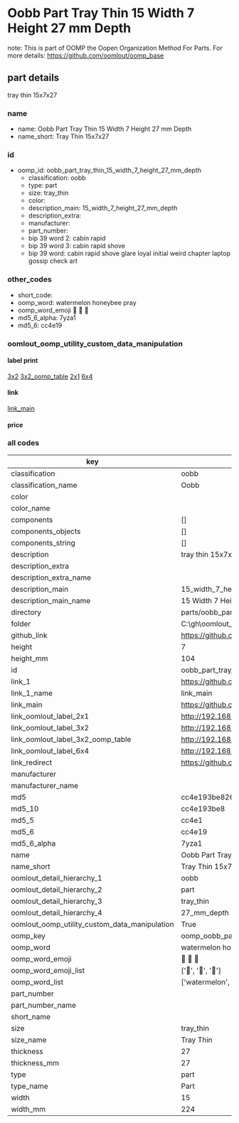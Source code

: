 # Oobb Part Tray Thin 15 Width 7 Height 27 mm Depth  

note: This is part of OOMP the Oopen Organization Method For Parts. For more details: https://github.com/oomlout/oomp_base

##  part details
  



tray thin 15x7x27



### name
* name: Oobb Part Tray Thin 15 Width 7 Height 27 mm Depth
* name_short: Tray Thin 15x7x27 
### id
* oomp_id: oobb_part_tray_thin_15_width_7_height_27_mm_depth
  * classification: oobb
  * type: part
  * size: tray_thin
  * color: 
  * description_main: 15_width_7_height_27_mm_depth
  * description_extra: 
  * manufacturer: 
  * part_number: 
  * bip 39 word 2: cabin rapid
  * bip 39 word 3: cabin rapid shove
  * bip 39 word: cabin rapid shove glare loyal initial weird chapter laptop gossip check art

### other_codes
* short_code: 
* oomp_word: watermelon honeybee pray
* oomp_word_emoji :watermelon: :honeybee: :pray:
* md5_6_alpha: 7yza1
* md5_6: cc4e19






### oomlout_oomp_utility_custom_data_manipulation
#### label print
[3x2](http://192.168.1.245:1112/?label=oomp%207yza1)
[3x2_oomp_table](http://192.168.1.108:1112/?label=oomp%207yza1)
[2x1](http://192.168.1.242:1112/?label=oomp%207yza1)
[6x4](http://192.168.1.55:1112/?label=oomp%207yza1)    

#### link

[link_main](https://github.com/oomlout/oomlout_oobb_version_4_generated_parts/tree/main/navigation_oomp/oobb/part/tray_thin/15_width_7_height_27_mm_depth/part)                              

#### price







### all codes 
| key | value |  
| --- | --- |  
| classification | oobb |  
| classification_name | Oobb |  
| color |  |  
| color_name |  |  
| components | [] |  
| components_objects | [] |  
| components_string | [] |  
| description | tray thin 15x7x27 |  
| description_extra |  |  
| description_extra_name |  |  
| description_main | 15_width_7_height_27_mm_depth |  
| description_main_name | 15 Width 7 Height 27 mm Depth |  
| directory | parts/oobb_part_tray_thin_15_width_7_height_27_mm_depth |  
| folder | C:\gh\oomlout_oobb_version_4_generated_parts\parts\oobb_part_tray_thin_15_width_7_height_27_mm_depth |  
| github_link | https://github.com/oomlout/oomlout_oomp_part_src/tree/main/parts/oobb_part_tray_thin_15_width_7_height_27_mm_depth |  
| height | 7 |  
| height_mm | 104 |  
| id | oobb_part_tray_thin_15_width_7_height_27_mm_depth |  
| link_1 | https://github.com/oomlout/oomlout_oobb_version_4_generated_parts/tree/main/navigation_oomp/oobb/part/tray_thin/15_width_7_height_27_mm_depth/part |  
| link_1_name | link_main |  
| link_main | https://github.com/oomlout/oomlout_oobb_version_4_generated_parts/tree/main/navigation_oomp/oobb/part/tray_thin/15_width_7_height_27_mm_depth/part |  
| link_oomlout_label_2x1 | http://192.168.1.242:1112/?label=oomp%207yza1 |  
| link_oomlout_label_3x2 | http://192.168.1.245:1112/?label=oomp%207yza1 |  
| link_oomlout_label_3x2_oomp_table | http://192.168.1.108:1112/?label=oomp%207yza1 |  
| link_oomlout_label_6x4 | http://192.168.1.55:1112/?label=oomp%207yza1 |  
| link_redirect | https://github.com/oomlout/oomlout_oobb_version_4_generated_parts/tree/main/parts/oobb_tray_thin_15_07_27 |  
| manufacturer |  |  
| manufacturer_name |  |  
| md5 | cc4e193be8267f25cfc2462d8e2c78fe |  
| md5_10 | cc4e193be8 |  
| md5_5 | cc4e1 |  
| md5_6 | cc4e19 |  
| md5_6_alpha | 7yza1 |  
| name | Oobb Part Tray Thin 15 Width 7 Height 27 mm Depth |  
| name_short | Tray Thin 15x7x27  |  
| oomlout_detail_hierarchy_1 | oobb |  
| oomlout_detail_hierarchy_2 | part |  
| oomlout_detail_hierarchy_3 | tray_thin |  
| oomlout_detail_hierarchy_4 | 27_mm_depth |  
| oomlout_oomp_utility_custom_data_manipulation | True |  
| oomp_key | oomp_oobb_part_tray_thin_15_width_7_height_27_mm_depth |  
| oomp_word | watermelon honeybee pray |  
| oomp_word_emoji | :watermelon: :honeybee: :pray: |  
| oomp_word_emoji_list | [':watermelon:', ':honeybee:', ':pray:'] |  
| oomp_word_list | ['watermelon', 'honeybee', 'pray'] |  
| part_number |  |  
| part_number_name |  |  
| short_name |  |  
| size | tray_thin |  
| size_name | Tray Thin |  
| thickness | 27 |  
| thickness_mm | 27 |  
| type | part |  
| type_name | Part |  
| width | 15 |  
| width_mm | 224 |  
